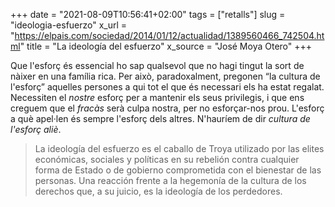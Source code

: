+++
date = "2021-08-09T10:56:41+02:00"
tags = ["retalls"]
slug = "ideologia-esfuerzo"
x_url = "https://elpais.com/sociedad/2014/01/12/actualidad/1389560466_742504.html"
title = "La ideología del esfuerzo"
x_source = "José Moya Otero"
+++


Que l'esforç és essencial ho sap qualsevol que no hagi tingut la sort de nàixer en una família rica. Per això, paradoxalment, pregonen “la cultura de l'esforç” aquelles persones a qui tot el que és necessari els ha estat regalat. Necessiten el *nostre* esforç per a mantenir els seus privilegis, i que ens creguem que el *fracàs* serà culpa nostra, per no esforçar-nos prou. L'esforç a què apel·len és sempre l'esforç dels altres. N'hauríem de dir *cultura de l'esforç aliè*.

> La ideología del esfuerzo es el caballo de Troya utilizado por las elites económicas, sociales y políticas en su rebelión contra cualquier forma de Estado o de gobierno comprometida con el bienestar de las personas. Una reacción frente a la hegemonía de la cultura de los derechos que, a su juicio, es la ideología de los perdedores.
